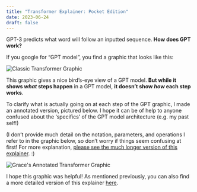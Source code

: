 ```yaml
---
title: "Transformer Explainer: Pocket Edition"
date: 2023-06-24
draft: false
---
```

GPT-3 predicts what word will follow an inputted sequence. **How does GPT work?** 

If you google for “GPT model”, you find a graphic that looks like this:


![Classic Transformer Graphic](/birds_eye.svg)

This graphic gives a nice bird’s-eye view of a GPT model. **But while it shows _what_ steps happen** in a GPT model, **it doesn’t show _how_ each step works**. 

To clarify what is actually going on at each step of the GPT graphic, I made an  annotated version, pictured below. I hope it can be of help to anyone confused about the ‘specifics’ of the GPT model architecture (e.g. my past self!)

(I don’t provide much detail on the notation, parameters, and operations I refer to in the graphic below, so don’t worry if things seem confusing at first! For more explanation, [please see the much longer version of this explainer](https://highdimensionalgrace.com/posts/big_transformer/). :)

![Grace's Annotated Transformer Graphic](/again.svg)

I hope this graphic was helpful! As mentioned previously, you can also find a more detailed version of this explainer [here](https://highdimensionalgrace.com/posts/big_transformer/).